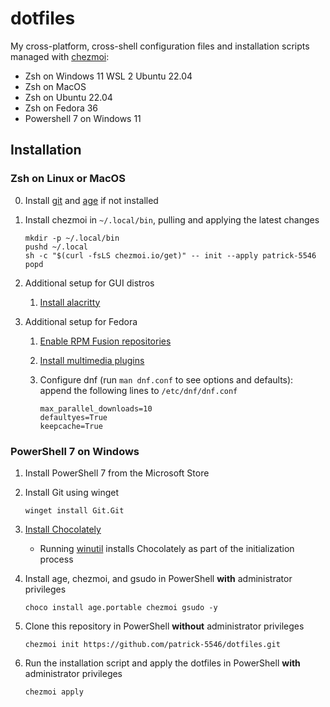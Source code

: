 # dotfiles

My cross-platform, cross-shell configuration files and installation scripts managed with [chezmoi](https://www.chezmoi.io/):

- Zsh on Windows 11 WSL 2 Ubuntu 22.04
- Zsh on MacOS
- Zsh on Ubuntu 22.04
- Zsh on Fedora 36
- Powershell 7 on Windows 11

## Installation

### Zsh on Linux or MacOS

0. Install [git](https://git-scm.com/book/en/v2/Getting-Started-Installing-Git) and [age](https://github.com/FiloSottile/age#installation)
   if not installed
1. Install chezmoi in `~/.local/bin`, pulling and applying the latest changes

    ```
    mkdir -p ~/.local/bin
    pushd ~/.local
    sh -c "$(curl -fsLS chezmoi.io/get)" -- init --apply patrick-5546
    popd
    ```

2. Additional setup for GUI distros
    1. [Install alacritty](https://github.com/alacritty/alacritty/blob/master/INSTALL.md)
3. Additional setup for Fedora
    1. [Enable RPM Fusion repositories](https://docs.fedoraproject.org/en-US/quick-docs/setup_rpmfusion/)
    2. [Install multimedia plugins](https://docs.fedoraproject.org/en-US/quick-docs/assembly_installing-plugins-for-playing-movies-and-music/)
    3. Configure dnf (run `man dnf.conf` to see options and defaults): append the following lines to `/etc/dnf/dnf.conf`

        ```
        max_parallel_downloads=10
        defaultyes=True
        keepcache=True
        ```

### PowerShell 7 on Windows

1. Install PowerShell 7 from the Microsoft Store
2. Install Git using winget

    ```
    winget install Git.Git
    ```

3. [Install Chocolately](https://docs.chocolatey.org/en-us/choco/setup)
    - Running [winutil](https://github.com/ChrisTitusTech/winutil) installs Chocolately as part of the initialization process
4. Install age, chezmoi, and gsudo in PowerShell **with** administrator privileges

    ```
    choco install age.portable chezmoi gsudo -y
    ```

5. Clone this repository in PowerShell **without** administrator privileges

    ```
    chezmoi init https://github.com/patrick-5546/dotfiles.git
    ```

6. Run the installation script and apply the dotfiles in PowerShell **with** administrator privileges

    ```
    chezmoi apply
    ```

